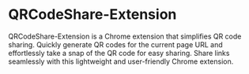 # QRCodeShare-Extension
QRCodeShare-Extension is a Chrome extension that simplifies QR code sharing. Quickly generate QR codes for the current page URL and effortlessly take a snap of the QR code for easy sharing. Share links seamlessly with this lightweight and user-friendly Chrome extension.

